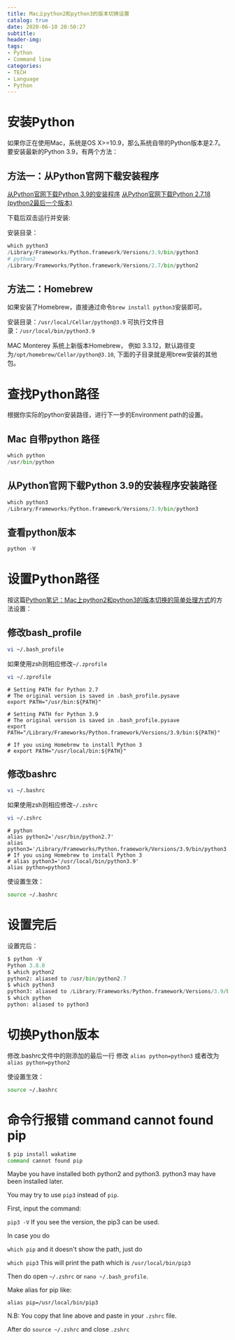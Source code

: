 ```yaml
---
title: Mac上python2和python3的版本切换设置
catalog: true
date: 2020-06-10 20:50:27
subtitle:
header-img:
tags:
- Python
- Command line
categories:
- TECH
- Language
- Python
---
```


# 安装Python

如果你正在使用Mac，系统是OS X>=10.9，那么系统自带的Python版本是2.7。要安装最新的Python 3.9，有两个方法：

## 方法一：从Python官网下载安装程序

[从Python官网下载Python 3.9的安装程序](https://www.python.org/downloads/)
[从Python官网下载Python 2.7.18 (python2最后一个版本)](https://www.python.org/downloads/release/python-2718/)


下载后双击运行并安装:

安装目录：

```python
which python3
/Library/Frameworks/Python.framework/Versions/3.9/bin/python3
# python2
/Library/Frameworks/Python.framework/Versions/2.7/bin/python2
```

## 方法二：Homebrew

如果安装了Homebrew，直接通过命令`brew install python3`安装即可。

安装目录：`/usr/local/Cellar/python@3.9`
可执行文件目录：`/usr/local/bin/python3.9`

MAC Monterey 系统上新版本Homebrew， 例如 3.3.12，默认路径变为`/opt/homebrew/Cellar/python@3.10`, 下面的子目录就是用brew安装的其他包。

# 查找Python路径

根据你实际的python安装路径，进行下一步的Environment path的设置。

## Mac 自带python 路径

```python
which python
/usr/bin/python
```

## 从Python官网下载Python 3.9的安装程序安装路径

```python
which python3
/Library/Frameworks/Python.framework/Versions/3.9/bin/python3
```

## 查看python版本

```python
python -V
```

# 设置Python路径

按这篇[Python笔记：Mac上python2和python3的版本切换的简单处理方式](https://blog.csdn.net/Tyro_java/article/details/78510301)的方法设置：

## 修改bash_profile

```bash
vi ~/.bash_profile
```

如果使用zsh则相应修改`~/.zprofile`

```bash
vi ~/.zprofile
```

```vim
# Setting PATH for Python 2.7
# The original version is saved in .bash_profile.pysave
export PATH="/usr/bin:${PATH}"

# Setting PATH for Python 3.9
# The original version is saved in .bash_profile.pysave
export PATH="/Library/Frameworks/Python.framework/Versions/3.9/bin:${PATH}"

# If you using Homebrew to install Python 3
# export PATH="/usr/local/bin:${PATH}"
```

## 修改bashrc

```bash
vi ~/.bashrc
```

如果使用zsh则相应修改`~/.zshrc`

```bash
vi ~/.zshrc
```

```vim
# python
alias python2='/usr/bin/python2.7'
alias python3='/Library/Frameworks/Python.framework/Versions/3.9/bin/python3.9'
# If you using Homebrew to install Python 3
# alias python3='/usr/local/bin/python3.9'
alias python=python3
```

使设置生效：

```bash
source ~/.bashrc
```

# 设置完后

设置完后：

```python
$ python -V
Python 3.8.0
$ which python2
python2: aliased to /usr/bin/python2.7
$ which python3
python3: aliased to /Library/Frameworks/Python.framework/Versions/3.9/bin/python3.9
$ which python
python: aliased to python3
```

# 切换Python版本

修改.bashrc文件中的刚添加的最后一行
修改 `alias python=python3` 或者改为`alias python=python2`

使设置生效：

```bash
source ~/.bashrc
```

# 命令行报错 command cannot found pip

```bash
$ pip install wakatime
command cannot found pip
```

Maybe you have installed both python2 and python3. python3 may have been installed later.

You may try to use `pip3` instead of `pip`.

First, input the command:

`pip3 -V`
If you see the version, the pip3 can be used.

In case you do

`which pip`
and it doesn't show the path, just do

`which pip3`
This will print the path which is `/usr/local/bin/pip3`

Then do open `~/.zshrc` or `nano ~/.bash_profile`.

Make alias for pip like:

```vim
alias pip=/usr/local/bin/pip3
```

N.B: You copy that line above and paste in your `.zshrc` file.

After do `source ~/.zshrc` and close `.zshrc`
